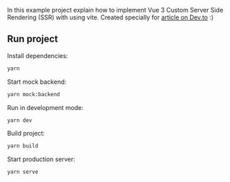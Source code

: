 In this example project explain how to implement Vue 3 Custom Server Side Rendering (SSR) with using vite. Created specially for [article on Dev.to](https://dev.to/fyapy/making-own-nuxtjs-with-vue-3-and-vite-vue-custom-server-side-rendering-1l60-temp-slug-6089367?preview=6f79d71978437b063ece528948d5c4a86c18d12f90b9b8e327b6f74bf898bf1fee5dc8bb88e7850086f870fcb6f007a1282958b12d1bf734c09f925c) :)

## Run project

Install dependencies:
```sh
yarn
```

Start mock backend:
```sh
yarn mock:backend
```

Run in development mode:
```sh
yarn dev
```

Build project:
```sh
yarn build
```

Start production server:
```sh
yarn serve
```
